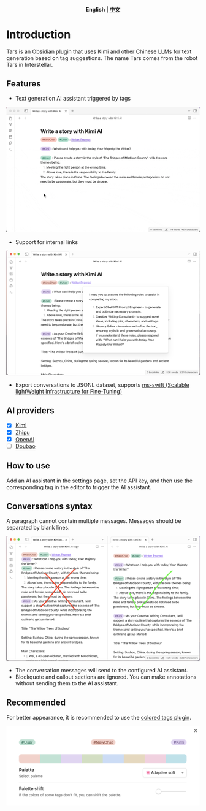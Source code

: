 <h4 align="center">
    <p>
        <b>English</b> |
        <a href="README_zh.md">中文</a>
    </p>
</h4>

# Introduction

Tars is an Obsidian plugin that uses Kimi and other Chinese LLMs for text generation based on tag suggestions. The name Tars comes from the robot Tars in Interstellar.

## Features

- Text generation AI assistant triggered by tags

![Text generation triggered by tag](docs/images/write%20a%20story%20with%20Kimi.gif)

- Support for internal links

![Internal link support](docs/images/writer%20prompt.png)

- Export conversations to JSONL dataset, supports [ms-swift (Scalable lightWeight Infrastructure for Fine-Tuning)](https://github.com/modelscope/swift)

## AI providers

- [x] [Kimi](https://www.moonshot.cn)
- [x] [Zhipu](https://open.bigmodel.cn/)
- [x] [OpenAI](https://platform.openai.com/api-keys)
- [ ] [Doubao](https://www.volcengine.com/product/doubao)

## How to use

Add an AI assistant in the settings page, set the API key, and then use the corresponding tag in the editor to trigger the AI assistant.

## Conversations syntax

A paragraph cannot contain multiple messages. Messages should be separated by blank lines.

![Conversations syntax](docs/images/syntax.png)

- The conversation messages will send to the configured AI assistant.
- Blockquote and callout sections are ignored. You can make annotations without sending them to the AI assistant.

## Recommended

For better appearance, it is recommended to use the [colored tags plugin](https://github.com/pfrankov/obsidian-colored-tags).

![Colored tags plugin](docs/images/coloredTags.png)
